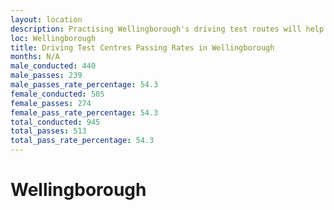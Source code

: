 ```yaml
---
layout: location
description: Practising Wellingborough's driving test routes will help you become more confident in your gear-changing abilities.
loc: Wellingborough
title: Driving Test Centres Passing Rates in Wellingborough
months: N/A
male_conducted: 440
male_passes: 239
male_passes_rate_percentage: 54.3
female_conducted: 505
female_passes: 274
female_pass_rate_percentage: 54.3
total_conducted: 945
total_passes: 513
total_pass_rate_percentage: 54.3
---
```


# Wellingborough
